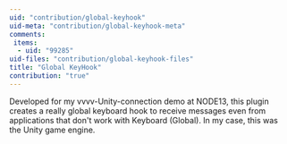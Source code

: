 ```yaml
---
uid: "contribution/global-keyhook"
uid-meta: "contribution/global-keyhook-meta"
comments: 
 items: 
  - uid: "99285"
uid-files: "contribution/global-keyhook-files"
title: "Global KeyHook"
contribution: "true"
---
```


Developed for my vvvv-Unity-connection demo at NODE13, this plugin creates a really global keyboard hook to receive messages even from applications that don't work with Keyboard (Global). In my case, this was the Unity game engine.
